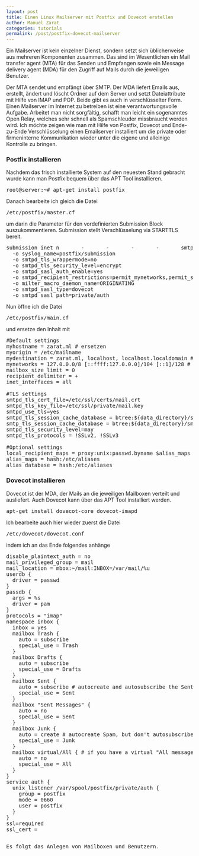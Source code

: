 ```yaml
---
layout: post
title: Einen Linux Mailserver mit Postfix und Dovecot erstellen
author: Manuel Zarat
categories: tutorials
permalink: /post/postfix-dovecot-mailserver
---
```


Ein Mailserver ist kein einzelner Dienst, sondern setzt sich üblicherweise aus mehreren Komponenten zusammen. Das sind im Wesentlichen ein Mail transfer agent (MTA) für das Senden und Empfangen sowie ein Message delivery agent (MDA) für den Zugriff auf Mails durch die jeweiligen Benutzer. 
<!--excerpt_separator-->
Der MTA sendet und empfängt über SMTP. Der MDA liefert Emails aus, erstellt, ändert und löscht Ordner auf dem Server und setzt Dateiattribute mit Hilfe von IMAP und POP. Beide gibt es auch in verschlüsselter Form. Einen Mailserver im Internet zu betreiben ist eine verantwortungsvolle Aufgabe. Arbeitet man nicht sorgfältig, schafft man leicht ein sogenanntes Open Relay, welches sehr schnell als Spamschleuder missbraucht werden wird. Ich möchte zeigen wie man mit Hilfe von Postfix, Dovecot und Ende-zu-Ende Verschlüsselung einen Emailserver installiert um die private oder firmeninterne Kommunikation wieder unter die eigene und alleinige Kontrolle zu bringen.

<h3>Postfix installieren</h3>

Nachdem das frisch installierte System auf den neuesten Stand gebracht wurde kann man Postfix bequem über das APT Tool installieren.

<pre>root@server:~# apt-get install postfix</pre>

Danach bearbeite ich gleich die Datei

<pre>/etc/postfix/master.cf</pre>

um darin die Parameter für den vordefinierten Submission Block auszukommentieren. Submission stellt Verschlüsselung via STARTTLS bereit.

<pre>submission inet n       -       -       -       -       smtpd
  -o syslog_name=postfix/submission
  -o smtpd_tls_wrappermode=no
  -o smtpd_tls_security_level=encrypt
  -o smtpd_sasl_auth_enable=yes
  -o smtpd_recipient_restrictions=permit_mynetworks,permit_sasl_authenticated,reject
  -o milter_macro_daemon_name=ORIGINATING
  -o smtpd_sasl_type=dovecot
  -o smtpd_sasl_path=private/auth</pre>

Nun öffne ich die Datei

<pre>/etc/postfix/main.cf</pre>

und ersetze den Inhalt mit

<pre>#Default settings
myhostname = zarat.ml # ersetzen
myorigin = /etc/mailname
mydestination = zarat.ml, localhost, localhost.localdomain # ersetzen
mynetworks = 127.0.0.0/8 [::ffff:127.0.0.0]/104 [::1]/128 # Gegebenenfalls ersetzen
mailbox_size_limit = 0
recipient_delimiter = +
inet_interfaces = all

#TLS settings
smtpd_tls_cert_file=/etc/ssl/certs/mail.crt
smtpd_tls_key_file=/etc/ssl/private/mail.key
smtpd_use_tls=yes
smtpd_tls_session_cache_database = btree:${data_directory}/smtpd_scache
smtp_tls_session_cache_database = btree:${data_directory}/smtp_scache
smtpd_tls_security_level=may
smtpd_tls_protocols = !SSLv2, !SSLv3

#Optional settings
local_recipient_maps = proxy:unix:passwd.byname $alias_maps
alias_maps = hash:/etc/aliases
alias_database = hash:/etc/aliases</pre>

<h3>Dovecot installieren</h3>

Dovecot ist der MDA, der Mails an die jeweiligen Mailboxen verteilt und ausliefert. Auch Dovecot kann über das APT Tool installiert werden.

<pre>apt-get install dovecot-core dovecot-imapd</pre>

Ich bearbeite auch hier wieder zuerst die Datei

<pre>/etc/dovecot/dovecot.conf</pre>

indem ich an das Ende folgendes anhänge

<pre>disable_plaintext_auth = no
mail_privileged_group = mail
mail_location = mbox:~/mail:INBOX=/var/mail/%u
userdb {
  driver = passwd
}
passdb {
  args = %s
  driver = pam
}
protocols = "imap"
namespace inbox {
  inbox = yes
  mailbox Trash {
    auto = subscribe
    special_use = Trash
  }
  mailbox Drafts {
    auto = subscribe
    special_use = Drafts
  }
  mailbox Sent {
    auto = subscribe # autocreate and autosubscribe the Sent mailbox
    special_use = Sent
  }
  mailbox "Sent Messages" {
    auto = no
    special_use = Sent
  }
  mailbox Junk {
    auto = create # autocreate Spam, but don't autosubscribe
    special_use = Junk
  }
  mailbox virtual/All { # if you have a virtual "All messages" mailbox 
    auto = no
    special_use = All
  }
}
service auth {
  unix_listener /var/spool/postfix/private/auth {
    group = postfix
    mode = 0660
    user = postfix
  }
}
ssl=required
ssl_cert = </etc/ssl/certs/mailcert.pem
ssl_key = </etc/ssl/private/mail.key</pre>

Es folgt das Anlegen von Mailboxen und Benutzern.
